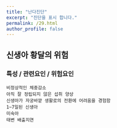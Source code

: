 ```yaml
---
title: "난다진단"
excerpt: "진단을 표시 합니다."
permalink: /29.html
author_profile: false
---
```

## 신생아 황달의 위험


### 특성 / 관련요인 / 위험요인

>                
                                          
    비정상적인 체중감소
    아직 잘 정립되지 않은 섭취 양상
    신생아가 자궁바깥 생활로의 전환에 어려움을 경험함
    1~7일된 신생아
    미숙아
    태변 배출지연

